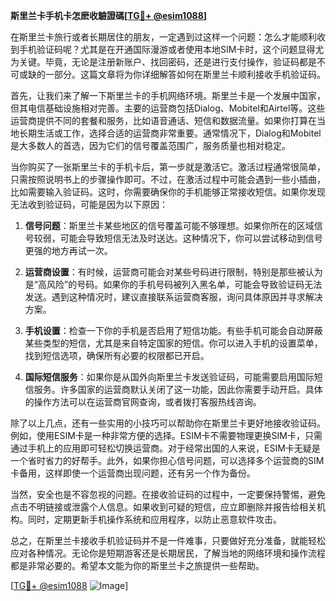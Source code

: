 **斯里兰卡手机卡怎麽收驗證碼[[TG💪+ @esim1088](https://t.me/s/esim1088)]**

在斯里兰卡旅行或者长期居住的朋友，一定遇到过这样一个问题：怎么才能顺利收到手机验证码呢？尤其是在开通国际漫游或者使用本地SIM卡时，这个问题显得尤为关键。毕竟，无论是注册新账户、找回密码，还是进行支付操作，验证码都是不可或缺的一部分。这篇文章将为你详细解答如何在斯里兰卡顺利接收手机验证码。

首先，让我们来了解一下斯里兰卡的手机网络环境。斯里兰卡是一个发展中国家，但其电信基础设施相对完善。主要的运营商包括Dialog、Mobitel和Airtel等。这些运营商提供不同的套餐和服务，比如语音通话、短信和数据流量。如果你打算在当地长期生活或工作，选择合适的运营商非常重要。通常情况下，Dialog和Mobitel是大多数人的首选，因为它们的信号覆盖范围广，服务质量也相对稳定。

当你购买了一张斯里兰卡的手机卡后，第一步就是激活它。激活过程通常很简单，只需按照说明书上的步骤操作即可。不过，在激活过程中可能会遇到一些小插曲，比如需要输入验证码。这时，你需要确保你的手机能够正常接收短信。如果你发现无法收到验证码，可能是因为以下原因：

1. **信号问题**：斯里兰卡某些地区的信号覆盖可能不够理想。如果你所在的区域信号较弱，可能会导致短信无法及时送达。这种情况下，你可以尝试移动到信号更强的地方再试一次。
   
2. **运营商设置**：有时候，运营商可能会对某些号码进行限制，特别是那些被认为是“高风险”的号码。如果你的手机号码被列入黑名单，可能会导致验证码无法发送。遇到这种情况时，建议直接联系运营商客服，询问具体原因并寻求解决方案。

3. **手机设置**：检查一下你的手机是否启用了短信功能。有些手机可能会自动屏蔽某些类型的短信，尤其是来自特定国家的短信。你可以进入手机的设置菜单，找到短信选项，确保所有必要的权限都已开启。

4. **国际短信服务**：如果你是从国外向斯里兰卡发送验证码，可能需要启用国际短信服务。许多国家的运营商默认关闭了这一功能，因此你需要手动开启。具体的操作方法可以在运营商官网查询，或者拨打客服热线咨询。

除了以上几点，还有一些实用的小技巧可以帮助你在斯里兰卡更好地接收验证码。例如，使用ESIM卡是一种非常方便的选择。ESIM卡不需要物理更换SIM卡，只需通过手机上的应用即可轻松切换运营商。对于经常出国的人来说，ESIM卡无疑是一个省时省力的好帮手。此外，如果你担心信号问题，可以选择多个运营商的SIM卡备用，这样即使一个运营商出现问题，还有另一个作为备份。

当然，安全也是不容忽视的问题。在接收验证码的过程中，一定要保持警惕，避免点击不明链接或泄露个人信息。如果收到可疑的短信，应立即删除并报告给相关机构。同时，定期更新手机操作系统和应用程序，以防止恶意软件攻击。

总之，在斯里兰卡接收手机验证码并不是一件难事，只要做好充分准备，就能轻松应对各种情况。无论你是短期游客还是长期居民，了解当地的网络环境和操作流程都是非常必要的。希望本文能为你的斯里兰卡之旅提供一些帮助。

[[TG💪+ @esim1088](https://t.me/s/esim1088) ![Image](https://i.postimg.cc/4NQfJmqS/Snipaste-2025-05-13-00-14-12.png)]